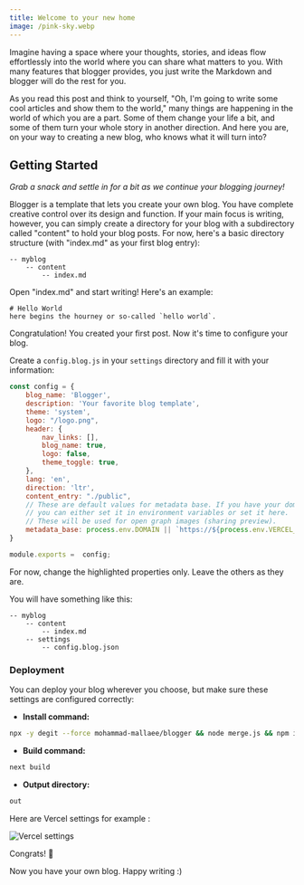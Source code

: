 ```yaml
---
title: Welcome to your new home
image: /pink-sky.webp
---
```

Imagine having a space where your thoughts, stories, and ideas flow effortlessly into the world where you can share what matters to you. With many features that blogger provides, you just write the Markdown and blogger will do the rest for you.

As you read this post and think to yourself, "Oh, I'm going to write some cool articles and show them to the world," many things are happening in the world of which you are a part.
Some of them change your life a bit, and some of them turn your whole story in another direction. And here you are, on your way to creating a new blog, who knows what it will turn into?

## Getting Started
*Grab a snack and settle in for a bit as we continue your blogging journey!*

Blogger is a template that lets you create your own blog.
You have complete creative control over its design and function.
If your main focus is writing, however, you can simply create a directory for your blog with a subdirectory called "content" to hold your blog posts.
For now, here's a basic directory structure (with "index.md" as your first blog entry):
```
-- myblog
	-- content
		-- index.md
```
Open "index.md" and start writing! Here's an example:
```
# Hello World
here begins the hourney or so-called `hello world`.
```

Congratulation! You created your first post. Now it's time to configure your blog.

Create a `config.blog.js` in your `settings` directory and fill it with your information:
```js {2,3}
const config = {
    blog_name: 'Blogger',
    description: 'Your favorite blog template',
    theme: 'system',
    logo: "/logo.png",
    header: {
        nav_links: [],
        blog_name: true,
        logo: false,
        theme_toggle: true,
    },
    lang: 'en',
    direction: 'ltr',
    content_entry: "./public",
    // These are default values for metadata base. If you have your domain,
    // you can either set it in environment variables or set it here.
    // These will be used for open graph images (sharing preview).
    metadata_base: process.env.DOMAIN || `https://${process.env.VERCEL_URL}` || `http://localhost:${process.env.PORT || 3000}`
}

module.exports =  config;
```
For now, change the highlighted properties only. Leave the others as they are.

You will have something like this:
```
-- myblog
	-- content
		-- index.md
    -- settings
        -- config.blog.json
```

### Deployment
You can deploy your blog wherever you choose, but make sure these settings are configured correctly:

- **Install command:**
```bash
npx -y degit --force mohammad-mallaee/blogger && node merge.js && npm install
```

- **Build command:**
```bash
next build
```

- **Output directory:**
```bash
out
```

Here are Vercel settings for example :

![Vercel settings](/vercel-settings.png)

<span className="font-medium text-green-600 dark:text-green-400 text-xl">Congrats!</span> 🎉 

Now you have your own blog.
Happy writing :)